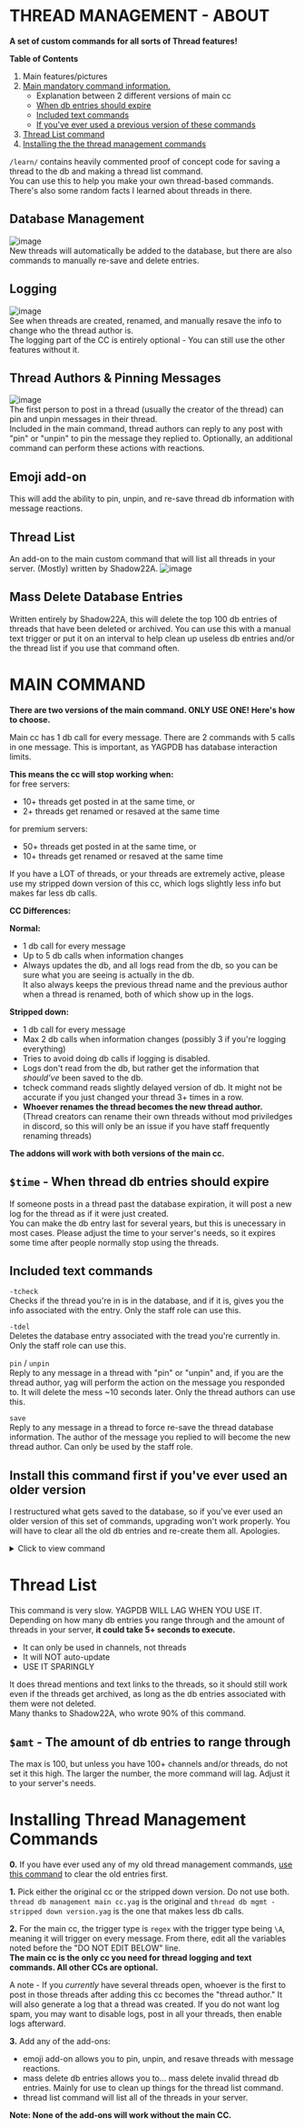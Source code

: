 # THREAD MANAGEMENT - ABOUT 
**A set of custom commands for all sorts of Thread features!**

**Table of Contents**       
1. Main features/pictures      
2. [Main mandatory command information.](https://github.com/FravBox/YagCCs/tree/main/Thread%20Management#main-command)     
    - Explanation between 2 different versions of main cc
    - [When db entries should expire](https://github.com/FravBox/YagCCs/tree/main/Thread%20Management#time---when-thread-db-entries-should-expire)
    - [Included text commands](https://github.com/FravBox/YagCCs/tree/main/Thread%20Management#included-text-commands)
    - [If you've ever used a previous version of these commands](https://github.com/FravBox/YagCCs/tree/main/Thread%20Management#install-this-command-first-if-youve-ever-used-an-older-version)
3. [Thread List command](https://github.com/FravBox/YagCCs/tree/main/Thread%20Management#thread-list-1)
4. [Installing the the thread management commands](https://github.com/FravBox/YagCCs/tree/main/Thread%20Management#installing-thread-management-commands)

`/learn/` contains heavily commented proof of concept code for saving a thread to the db and making a thread list command.       
You can use this to help you make your own thread-based commands. There's also some random facts I learned about threads in there.

## Database Management
![image](https://user-images.githubusercontent.com/20410737/181128287-fc0aab36-1158-446d-9c33-f69be6f46944.png)     
New threads will automatically be added to the database, but there are also commands to manually re-save and delete entries.

## Logging
![image](https://user-images.githubusercontent.com/20410737/181127576-629fedd2-bbbd-4cea-9557-281c96e0f3c0.png)      
See when threads are created, renamed, and manually resave the info to change who the thread author is.      
The logging part of the CC is entirely optional - You can still use the other features without it.

## Thread Authors & Pinning Messages
![image](https://user-images.githubusercontent.com/20410737/181127916-5cd2e538-8a4b-467e-8c85-c9368a2e7b62.png)      
The first person to post in a thread (usually the creator of the thread) can pin and unpin messages in their thread.      
Included in the main command, thread authors can reply to any post with "pin" or "unpin" to pin the message they replied to.
Optionally, an additional command can perform these actions with reactions.

## Emoji add-on
This will add the ability to pin, unpin, and re-save thread db information with message reactions.

## Thread List     
An add-on to the main custom command that will list all threads in your server. (Mostly) written by Shadow22A.
![image](https://user-images.githubusercontent.com/20410737/181121356-8bdb0456-798a-47e8-be3b-acc26dc2635b.png)      

## Mass Delete Database Entries
Written entirely by Shadow22A, this will delete the top 100 db entries of threads that have been deleted or archived. You can use this with a manual text trigger or put it on an interval to help clean up useless db entries and/or the thread list if you use that command often.


# MAIN COMMAND
**There are two versions of the main command. ONLY USE ONE! Here's how to choose.**

Main cc has 1 db call for every message. There are 2 commands with 5 calls in one message. This is important, as YAGPDB has database interaction limits.

**This means the cc will stop working when:**      
for free servers:      
- 10+ threads get posted in at the same time, or      
-  2+ threads get renamed or resaved at the same time

for premium servers:      
- 50+ threads get posted in at the same time, or      
- 10+ threads get renamed or resaved at the same time

If you have a LOT of threads, or your threads are extremely active, please use my stripped down version of this cc, which logs slightly less info but makes far less db calls.

__**CC Differences:**__

**Normal:**       
- 1 db call for every message      
- Up to 5 db calls when information changes      
- Always updates the db, and all logs read from the db, so you can be sure what you are seeing is actually in the db.      
It also always keeps the previous thread name and the previous author when a thread is renamed, both of which show up in the logs.

**Stripped down:**     
- 1 db call for every message      
- Max 2 db calls when information changes (possibly 3 if you're logging everything)      
- Tries to avoid doing db calls if logging is disabled.      
- Logs don't read from the db, but rather get the information that *should've* been saved to the db.     
- tcheck command reads slightly delayed version of db. It might not be accurate if you just changed your thread 3+ times in a row.       
- **Whoever renames the thread becomes the new thread author.**        
(Thread creators can rename their own threads without mod priviledges in discord, so this will only be an issue if you have staff frequently renaming threads)

**The addons will work with both versions of the main cc.**

## `$time` - When thread db entries should expire
If someone posts in a thread past the database expiration, it will post a new log for the thread as if it were just created.        
You can make the db entry last for several years, but this is unecessary in most cases. Please adjust the time to your server's needs, so it expires some time after people normally stop using the threads.

## Included text commands

`-tcheck`      
Checks if the thread you're in is in the database, and if it is, gives you the info associated with the entry. Only the staff role can use this.

`-tdel`      
Deletes the database entry associated with the tread you're currently in. Only the staff role can use this.

`pin` / `unpin`      
Reply to any message in a thread with "pin" or "unpin" and, if you are the thread author, yag will perform the action on the message you responded to. It will delete the mess ~10 seconds later. Only the thread authors can use this.

`save`     
Reply to any message in a thread to force re-save the thread database information. The author of the message you replied to will become the new thread author. Can only be used by the staff role.

## Install this command first if you've ever used an older version
I restructured what gets saved to the database, so if you've ever used an older version of this set of commands, upgrading won't work properly. You will have to clear all the old db entries and re-create them all. Apologies.

<details>
<summary>Click to view command</summary>

```go
{{/* deletes old db entries from prior versions of the thread management commands. Trigger type: command
trigger: -tdelall

Only use this once, then delete it.
*/}}


{{$catch := (print "*We reached an error, but this probably just means you didn't have any of these types of entries to delete, so don't panic.*\nThis was the error:\n" .Error)}}

{{/* deletes entries from the original logging CCs by Dei & Vars */}}
{{sendMessage nil "**1/3 Deleting any old logging db entries...**"}}

{{try}}
{{dbDelMultiple "ThreadCreate" 100 0}}
{{catch}}
{{sendMessage nil $catch}}
{{end}}


{{/* deletes entries from the original ThreadPins CC by Vars */}}
{{sendMessage nil "**2/3 Now deleting any old Thread Author/Pin db entries...**"}}
{{try}}
  {{dbDelMultiple "ThreadAuthor" 100 0}}
{{catch}}
  {{sendMessage nil $catch}}
{{end}}

{{sendMessage nil "**3/3 Finished.** \nYou can delete this command and install the new thread management CC now."}}
```
</details>


# Thread List
This command is very slow. YAGPDB WILL LAG WHEN YOU USE IT.      
Depending on how many db entries you range through and the amount of threads in your server, **it could take 5+ seconds to execute.** 

- It can only be used in channels, not threads
- It will NOT auto-update
- USE IT SPARINGLY

It does thread mentions and text links to the threads, so it should still work even if the threads get archived, as long as the db entries associated with them were not deleted.       
Many thanks to Shadow22A, who wrote 90% of this command.

## `$amt` - The amount of db entries to range through
The max is 100, but unless you have 100+ channels and/or threads, do not set it this high. The larger the number, the more command will lag. Adjust it to your server's needs.

# Installing Thread Management Commands
**0.** If you have ever used any of my old thread management commands, [use this command](https://github.com/FravBox/YagCCs/tree/main/Thread%20Management#install-this-command-first-if-youve-ever-used-an-older-version) to clear the old entries first. 

**1.** Pick either the original cc or the stripped down version. Do not use both.     
`thread db management main cc.yag` is the original and `thread db mgmt - stripped down version.yag` is the one that makes less db calls.

**2.** For the main cc, the trigger type is `regex` with the trigger type being `\A`, meaning it will trigger on every message. From there, edit all the variables noted before the "DO NOT EDIT BELOW" line.       
**The main cc is the only cc you need for thread logging and text commands. All other CCs are optional.**

A note - If you _currently_ have several threads open, whoever is the first to post in those threads after adding this cc becomes the "thread author." It will also generate a log that a thread was created. If you do not want log spam, you may want to disable logs, post in all your threads, then enable logs afterward.

**3.** Add any of the add-ons:     
- emoji add-on allows you to pin, unpin, and resave threads with message reactions.
- mass delete db entries allows you to... mass delete invalid thread db entries. Mainly for use to clean up things for the thread list command.
- thread list command will list all of the threads in your server.

**Note: None of the add-ons will work without the main CC.**

